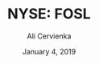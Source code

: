 ---
type: "report"
paper: "FOSL_Ali_Cervienka.pdf"
author: "Ali Cervienka"
company: "Fossil Group Inc."
date: "January 4, 2019"
summary: "Fossil Group Inc. (“Fossil”) is a global design, marketing, and distribution company that offers men’s and women’s watches and jewelry, handbags and leather goods, and sunglasses; operating primarily in the Americas, Europe, and Asia. Fossil has also developed, acquired, or licensed many recognized brand names.   "
title: "NYSE: FOSL"
---